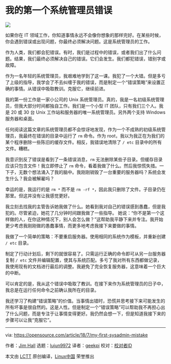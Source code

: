 我的第一个系统管理员错误
======

![](https://opensource.com/sites/default/files/styles/image-full-size/public/lead-images/BUSINESS_mistakes.png?itok=dN0OoIl5)

如果你在 IT 领域工作，你知道事情永远不会像你想象的那样完好。在某些时候，你会遇到错误或出现问题，你最终必须解决问题。这是系统管理员的工作。

作为人类，我们都会犯错误。有时，我们是过程中的错误，或者我们出了什么问题。结果，我们最终必须解决自己的错误。它们会发生。我们都犯错误，错别字或故障。

作为一名年轻的系统管理员，我艰难地学到了这一课。我犯了一个大错。但是多亏了上级的指导，我学会了不去纠缠于我的错误，而是制定一个“错误策略”来设置正确的事情。从错误中吸取教训。克服它，继续前进。

我的第一份工作是一家小公司的 Unix 系统管理员。真的，我是一名初级系统管理员，但我大部分时间都独自工作。我们是一个小型 IT 团队，只有我们三个人。我是 20 或 30 台 Unix 工作站和服务器的唯一系统管理员。另外两个支持 Windows 服务器和桌面。

任何阅读这篇文章的系统管理员都不会惊讶地发现，作为一个不成熟的初级系统管理员，我最终在错误的目录中运行了 `rm` 命令。作为 root，我以为我正在为我们的某个程序删除一些陈旧的缓存文件。相反，我错误地清除了 `/ etc` 目录中的所有文件。糟糕。

我意识到反了错误是看到了一条错误消息，`rm` 无法删除某些子目录。但缓存目录应该只包含文件！我立即停止了 `rm` 命令，看着我做了什么。然后我惊慌失措。一下子，无数个想法涌入了我的脑中。我刚刚销毁了一台重要的服务器吗？系统会发生什么？我会被解雇吗？

幸运的是，我运行的是  `rm *` 而不是 `rm -rf *`，因此我只删除了文件。子目录仍在那里。但这并没有让我感觉更好。

我立刻去找我的主管告诉她我做了什么。她看到我对自己的错误感到愚蠢，但是我犯的。尽管紧迫，她花了几分钟时间跟我做了一些指导。 她说：“你不是第一个这样做的人，在你这种情况下，别人会怎么做？”这帮助我平静下来并专注。我开始更少考虑我刚刚做的愚蠢事情，而更多地考虑我接下来要做的事情。

我做了一个简单的策略：不要重启服务器。使用相同的系统作为模板，并重新创建 `/ etc` 目录。

制定了行动计划后，剩下的就很容易了。只需运行正确的命令即可从另一台服务器复制 `/ etc` 文件并编辑配置，使其与系统匹配。多亏了我对所有东西都做记录，我使用现有的文档进行最后的调整。我避免了完全恢复服务器，这意味着一个巨大的中断。

可以肯定的是，我从这个错误中吸取了教训。在接下来作为系统管理员的日子中，我总是在运行任何命令之前确认我所在的目录。

我还学习了构建“错误策略”的价值。当事情出错时，恐慌并思考接下来可能发生的所有坏事是很自然的。这是人性。但是制定一个“错误策略”可以帮助我不再担心出了什么问题，而是专注于让事情变得更好。我仍然会想一下，但是知道我接下来的步骤可以让我“克服它”。

--------------------------------------------------------------------------------

via: https://opensource.com/article/18/7/my-first-sysadmin-mistake

作者：[Jim Hall][a]
选题：[lujun9972](https://github.com/lujun9972)
译者：[geekpi](https://github.com/geekpi)
校对：[校对者ID](https://github.com/校对者ID)

本文由 [LCTT](https://github.com/LCTT/TranslateProject) 原创编译，[Linux中国](https://linux.cn/) 荣誉推出

[a]:https://opensource.com/users/jim-hall
